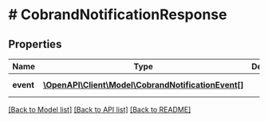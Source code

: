 # # CobrandNotificationResponse

## Properties

Name | Type | Description | Notes
------------ | ------------- | ------------- | -------------
**event** | [**\OpenAPI\Client\Model\CobrandNotificationEvent[]**](CobrandNotificationEvent.md) |  | [optional] [readonly]

[[Back to Model list]](../../README.md#models) [[Back to API list]](../../README.md#endpoints) [[Back to README]](../../README.md)
